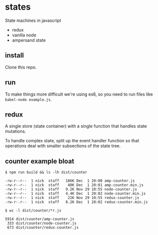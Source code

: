# states

State machines in javascript

* redux
* vanilla node
* ampersand state

## install

Clone this repo.


## run

To make things more difficult we're using es6, so you need to run files like `babel-node example.js`.


## redux

A single store (state container) with a single function that handles state mutations.

To handle complex state, split up the event handler function so that operations deal with smaller subsections of the state tree.


## counter example bloat

    $ npm run build && ls -lh dist/counter

    -rw-r--r--  1 nick  staff   186K Dec  1 20:00 amp-counter.js
    -rw-r--r--  1 nick  staff    40K Dec  1 20:01 amp-counter.min.js
    -rw-r--r--  1 nick  staff   9.2K Nov 29 10:55 node-counter.js
    -rw-r--r--  1 nick  staff   4.4K Dec  1 20:02 node-counter.min.js
    -rw-r--r--  1 nick  staff    22K Nov 29 10:55 redux-counter.js
    -rw-r--r--  1 nick  staff   8.2K Dec  1 20:02 redux-counter.min.js

    $ wc -l dist/counter/*r.js

    5914 dist/counter/amp-counter.js
     333 dist/counter/node-counter.js
     673 dist/counter/redux-counter.js
